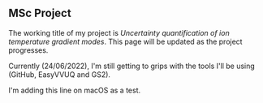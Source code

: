## MSc Project

The working title of my project is _Uncertainty quantification of ion temperature gradient modes_. This page will be updated as the project progresses. 

Currently (24/06/2022), I'm still getting to grips with the tools I'll be using (GitHub, EasyVVUQ and GS2).

I'm adding this line on macOS as a test. 
